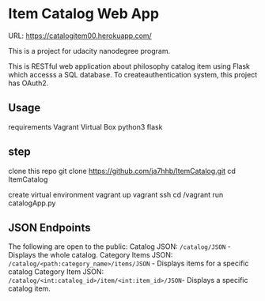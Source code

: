 # Item Catalog Web App
URL: https://catalogitem00.herokuapp.com/

This is a project for udacity nanodegree program.

This is RESTful web application about philosophy catalog item using Flask which accesss a SQL database.  To createauthentication system, this project has OAuth2.


## Usage 
requirements
Vagrant 
Virtual Box
python3
flask

## step
clone this repo
git clone https://github.com/ja7hhb/ItemCatalog.git
cd ItemCatalog

create virtual environment
vagrant up
vagrant ssh
cd /vagrant 
run catalogApp.py


## JSON Endpoints
The following are open to the public:
Catalog JSON: `/catalog/JSON` - Displays the whole catalog. 
Category Items JSON: `/catalog/<path:category_name>/items/JSON` - Displays items for a specific catalog
Category Item JSON: `/catalog/<int:catalog_id>/item/<int:item_id>/JSON`- Displays a specific catalog item.
